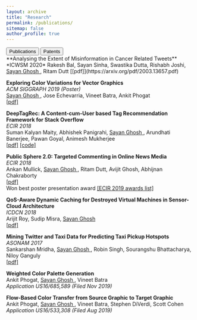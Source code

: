 ```yaml
---
layout: archive
title: "Research"
permalink: /publications/
sitemap: false
author_profile: true
---
```

<div class="tab">
  <button class="tablinks" onclick="openCity(event, 'pPublications')" id="pPublicationsDefaultOpen">Publications</button>
  <button class="tablinks" onclick="openCity(event,'pPatents')">Patents</button>
</div>

<!-- Tab content -->
<div id="pPublications" class="tabcontent" markdown="1">
**Analysing the Extent of Misinformation in Cancer Related Tweets**  
*ICWSM 2020*  
Rakesh Bal, Sayan Sinha, Swastika Dutta, Rishabh Joshi, <ins> Sayan Ghosh </ins>, Ritam Dutt  
[[pdf]](https://arxiv.org/pdf/2003.13657.pdf)  

**Exploring Color Variations for Vector Graphics**  
*ACM SIGGRAPH 2019 (Poster)*  
<ins> Sayan Ghosh </ins>, Jose Echevarria, Vineet Batra, Ankit Phogat  
[[pdf]](https://dl.acm.org/doi/pdf/10.1145/3306214.3338552)  

**DeepTagRec: A Content-cum-User based Tag Recommendation Framework for Stack Overflow**  
*ECIR 2018*  
Suman Kalyan Maity, Abhishek Panigrahi, <ins> Sayan Ghosh </ins>, Arundhati Banerjee, Pawan Goyal, Animesh Mukherjee  
[[pdf]](https://arxiv.org/pdf/1903.03941.pdf) [[code]](https://github.com/b18arundhati/DeepTagRec-A-Content-cum-User-based-Tag-Recommendation-Framework-for-Stack-Overflow)  

**Public Sphere 2.0: Targeted Commenting in Online News Media**  
*ECIR 2018*  
Ankan Mullick, <ins> Sayan Ghosh </ins>, Ritam Dutt, Avijit Ghosh, Abhijnan Chakraborty  
[[pdf]](https://arxiv.org/pdf/1902.07946.pdf)  
Won best poster presentation award [[ECIR 2019 awards list]](http://ecir2019.org/best-paper-awards/)

**QoS-Aware Dynamic Caching for Destroyed Virtual Machines in Sensor-Cloud Architecture**  
*ICDCN 2018*  
Arijit Roy, Sudip Misra, <ins> Sayan Ghosh </ins>  
[[pdf]](https://dl.acm.org/doi/pdf/10.1145/3154273.3154341)  

**Mining Twitter and Taxi Data for Predicting Taxi Pickup Hotspots**  
*ASONAM 2017*  
Sankarshan Mridha, <ins> Sayan Ghosh </ins>, Robin Singh, Sourangshu Bhattacharya, Niloy Ganguly  
[[pdf]](https://dl.acm.org/doi/pdf/10.1145/3110025.3110106)  

</div>

<div id="pPatents" class="tabcontent" markdown="1">

**Weighted Color Palette Generation**  
Ankit Phogat, <ins> Sayan Ghosh </ins>, Vineet Batra  
*Application US16/685,589 (Filed Nov 2019)*    

**Flow-Based Color Transfer from Source Graphic to Target Graphic**    
Ankit Phogat, <ins> Sayan Ghosh </ins>, Vineet Batra, Stephen DiVerdi, Scott Cohen   
*Application US16/533,308 (Filed Aug 2019)*  

</div>